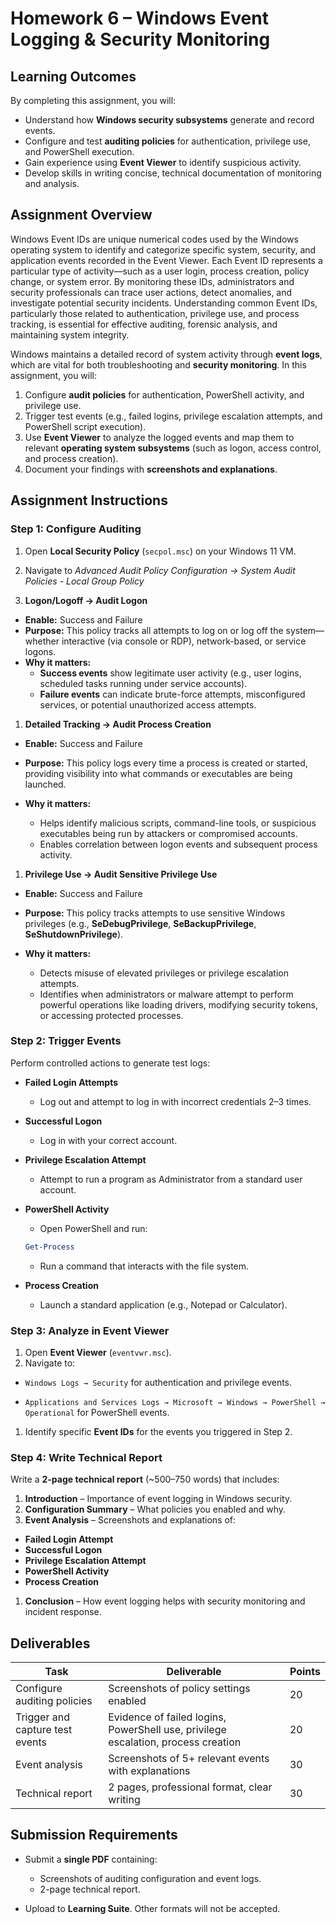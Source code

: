 # Homework 6 – Windows Event Logging & Security Monitoring

## Learning Outcomes

By completing this assignment, you will:

- Understand how **Windows security subsystems** generate and record events.
- Configure and test **auditing policies** for authentication, privilege use, and PowerShell execution.
- Gain experience using **Event Viewer** to identify suspicious activity.
- Develop skills in writing concise, technical documentation of monitoring and analysis.


## Assignment Overview

Windows Event IDs are unique numerical codes used by the Windows operating system to identify and categorize specific system, security, and application events recorded in the Event Viewer. Each Event ID represents a particular type of activity—such as a user login, process creation, policy change, or system error. By monitoring these IDs, administrators and security professionals can trace user actions, detect anomalies, and investigate potential security incidents. Understanding common Event IDs, particularly those related to authentication, privilege use, and process tracking, is essential for effective auditing, forensic analysis, and maintaining system integrity.

Windows maintains a detailed record of system activity through **event logs**, which are vital for both troubleshooting and **security monitoring**. In this assignment, you will:

1. Configure **audit policies** for authentication, PowerShell activity, and privilege use.
1. Trigger test events (e.g., failed logins, privilege escalation attempts, and PowerShell script execution).
1. Use **Event Viewer** to analyze the logged events and map them to relevant **operating system subsystems** (such as logon, access control, and process creation).
1. Document your findings with **screenshots and explanations**.


## Assignment Instructions

### Step 1: Configure Auditing

1. Open **Local Security Policy** (`secpol.msc`) on your Windows 11 VM.
1. Navigate to *Advanced Audit Policy Configuration → System Audit Policies - Local Group Policy*


1. **Logon/Logoff → Audit Logon**

  - **Enable:** Success and Failure
  - **Purpose:**
      This policy tracks all attempts to log on or log off the system—whether interactive (via console or RDP), network-based, or service logons.
  - **Why it matters:**
    - **Success events** show legitimate user activity (e.g., user logins, scheduled tasks running under service accounts).
    - **Failure events** can indicate brute-force attempts, misconfigured services, or potential unauthorized access attempts.

1. **Detailed Tracking → Audit Process Creation**

  - **Enable:** Success and Failure
  - **Purpose:**
      This policy logs every time a process is created or started, providing visibility into what commands or executables are being launched.
  - **Why it matters:**

    - Helps identify malicious scripts, command-line tools, or suspicious executables being run by attackers or compromised accounts.
    - Enables correlation between logon events and subsequent process activity.
  

1. **Privilege Use → Audit Sensitive Privilege Use**

  - **Enable:** Success and Failure
  - **Purpose:**
      This policy tracks attempts to use sensitive Windows privileges (e.g., **SeDebugPrivilege**, **SeBackupPrivilege**, **SeShutdownPrivilege**).
  - **Why it matters:**

    - Detects misuse of elevated privileges or privilege escalation attempts.
    - Identifies when administrators or malware attempt to perform powerful operations like loading drivers, modifying security tokens, or accessing protected processes.

### Step 2: Trigger Events

Perform controlled actions to generate test logs:

  - **Failed Login Attempts**

    - Log out and attempt to log in with incorrect credentials 2–3 times.

  - **Successful Logon**

    - Log in with your correct account.

  - **Privilege Escalation Attempt**

    - Attempt to run a program as Administrator from a standard user account.

  - **PowerShell Activity**

    - Open PowerShell and run:

    ```powershell
    Get-Process
    ```
    - Run a command that interacts with the file system.

* **Process Creation**

  * Launch a standard application (e.g., Notepad or Calculator).

### Step 3: Analyze in Event Viewer


1. Open **Event Viewer** (`eventvwr.msc`).
1. Navigate to:

  - `Windows Logs → Security` for authentication and privilege events.

  - `Applications and Services Logs → Microsoft → Windows → PowerShell → Operational` for PowerShell events.
1. Identify specific **Event IDs** for the events you triggered in Step 2. 


### Step 4: Write Technical Report

Write a **2-page technical report** (\~500–750 words) that includes:

1. **Introduction** – Importance of event logging in Windows security.
1. **Configuration Summary** – What policies you enabled and why.
1. **Event Analysis** – Screenshots and explanations of:
  - **Failed Login Attempt**
  - **Successful Logon**
  - **Privilege Escalation Attempt**
  - **PowerShell Activity**
  - **Process Creation**
1. **Conclusion** – How event logging helps with security monitoring and incident response.


## Deliverables

| **Task**                        | **Deliverable**                                                                   | **Points** |
| ------------------------------- | --------------------------------------------------------------------------------- | ---------- |
| Configure auditing policies     | Screenshots of policy settings enabled                                            | 20        |
| Trigger and capture test events | Evidence of failed logins, PowerShell use, privilege escalation, process creation | 20         |
| Event analysis                  | Screenshots of 5+ relevant events with explanations                               | 30         |
| Technical report                | 2 pages, professional format, clear writing                                       | 30         |



## Submission Requirements

* Submit a **single PDF** containing:
  * Screenshots of auditing configuration and event logs.
  * 2-page technical report.

* Upload to **Learning Suite**. Other formats will not be accepted.
